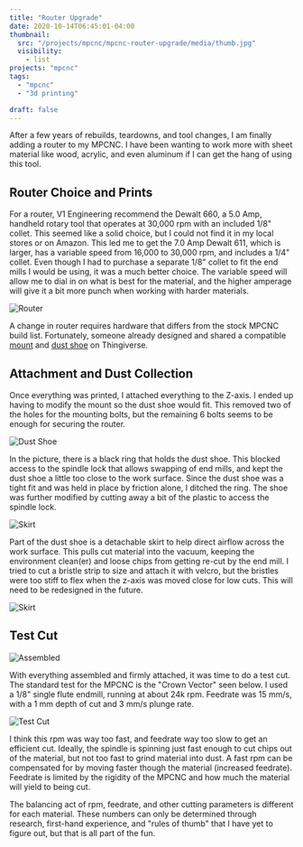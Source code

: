 ```yaml
---
title: "Router Upgrade"
date: 2020-10-14T06:45:01-04:00
thumbnail:
  src: "/projects/mpcnc/mpcnc-router-upgrade/media/thumb.jpg"
  visibility:
    - list
projects: "mpcnc"
tags:
  - "mpcnc"
  - "3d printing"

draft: false
---
```


After a few years of rebuilds, teardowns, and tool changes, I am finally adding a router to my MPCNC. I have been wanting to work more with sheet material like wood, acrylic, and even aluminum if I can get the hang of using this tool.

## Router Choice and Prints

For a router, V1 Engineering recommend the Dewalt 660, a 5.0 Amp, handheld rotary tool that operates at 30,000 rpm with an included 1/8" collet. This seemed like a solid choice, but I could not find it in my local stores or on Amazon. This led me to get the 7.0 Amp Dewalt 611, which is larger, has a variable speed from 16,000 to 30,000 rpm, and includes a 1/4" collet. Even though I had to purchase a separate 1/8" collet to fit the end mills I would be using, it was a much better choice. The variable speed will allow me to dial in on what is best for the material, and the higher amperage will give it a bit more punch when working with harder materials.

![Router](media/10mr01.jpg)

A change in router requires hardware that differs from the stock MPCNC build list. Fortunately, someone already designed and shared a compatible [mount](https://www.thingiverse.com/thing:2814921) and [dust shoe](https://www.thingiverse.com/thing:3311685) on Thingiverse.

## Attachment and Dust Collection

Once everything was printed, I attached everything to the Z-axis. I ended up having to modify the mount so the dust shoe would fit. This removed two of the holes for the mounting bolts, but the remaining 6 bolts seems to be enough for securing the router.

![Dust Shoe](media/10mr02.jpg)

In the picture, there is a black ring that holds the dust shoe. This blocked access to the spindle lock that allows swapping of end mills, and kept the dust shoe a little too close to the work surface. Since the dust shoe was a tight fit and was held in place by friction alone, I ditched the ring. The shoe was further modified by cutting away a bit of the plastic to access the spindle lock.

![Skirt](media/10mr05.jpg)

Part of the dust shoe is a detachable skirt to help direct airflow across the work surface. This pulls cut material into the vacuum, keeping the environment clean(er) and loose chips from getting re-cut by the end mill. I tried to cut a bristle strip to size and attach it with velcro, but the bristles were too stiff to flex when the z-axis was moved close for low cuts. This will need to be redesigned in the future.

![Skirt](media/10mr06.jpg)

## Test Cut

![Assembled](media/10mr04.jpg)

With everything assembled and firmly attached, it was time to do a test cut. The standard test for the MPCNC is the "Crown Vector" seen below. I used a 1/8" single flute endmill, running at about 24k rpm. Feedrate was 15 mm/s, with a 1 mm depth of cut and 3 mm/s plunge rate.

![Test Cut](media/10mr07.jpg)

I think this rpm was way too fast, and feedrate way too slow to get an efficient cut. Ideally, the spindle is spinning just fast enough to cut chips out of the material, but not too fast to grind material into dust. A fast rpm can be compensated for by moving faster though the material (increased feedrate). Feedrate is limited by the rigidity of the MPCNC and how much the material will yield to being cut.

The balancing act of rpm, feedrate, and other cutting parameters is different for each material. These numbers can only be determined through research, first-hand experience, and "rules of thumb" that I have yet to figure out, but that is all part of the fun. 

